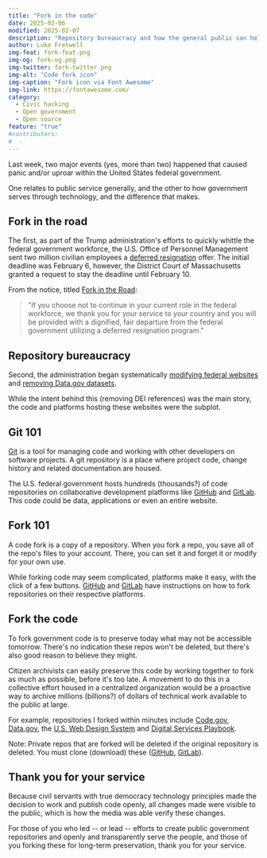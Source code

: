 ```yaml
---
title: "Fork in the code"
date: 2025-02-06
modified: 2025-02-07
description: "Repository bureaucracy and how the general public can help preserve government technology assets."
author: Luke Fretwell
img-feat: fork-feat.png
img-og: fork-og.png
img-twitter: fork-twitter.png
img-alt: "Code fork icon"
img-caption: "Fork icon via Font Awesome"
img-link: https://fontawesome.com/
category:
  - Civic hacking
  - Open government
  - Open source
feature: "true"
#contributors:
#  - 
---
```


Last week, two major events (yes, more than two) happened that caused panic and/or uproar within the United States federal government.

One relates to public service generally, and the other to how government serves through technology, and the difference that makes.

## Fork in the road

The first, as part of the Trump administration's efforts to quickly whittle the federal government workforce, the U.S. Office of Personnel Management sent two million civilian employees a [deferred resignation](https://en.wikipedia.org/wiki/U.S._federal_deferred_resignation_program) offer. The initial deadline was February 6, however, the District Court of Massachusetts granted a request to stay the deadline until February 10.

From the notice, titled [Fork in the Road](https://www.opm.gov/fork):

> "If you choose not to continue in your current role in the federal workforce, we thank you for your service to your country and you will be provided with a dignified, fair departure from the federal government utilizing a deferred resignation program."

## Repository bureaucracy

Second, the administration began systematically [modifying federal websites](https://www.404media.co/forbidden-words-github-reveals-how-software-engineers-are-purging-federal-databases/) and [removing Data.gov datasets](https://www.404media.co/archivists-work-to-identify-and-save-the-thousands-of-datasets-disappearing-from-data-gov/).

While the intent behind this (removing DEI references) was the main story, the code and platforms hosting these websites were the subplot.

## Git 101

[Git](https://git-scm.com/) is a tool for managing code and working with other developers on software projects. A git repository is a place where project code, change history and related documentation are housed.

The U.S. federal government hosts hundreds (thousands?) of code repositories on collaborative development platforms like [GitHub](https://github.com) and [GitLab](https:/gitlab.com). This code could be data, applications or even an entire website.

## Fork 101

A code fork is a copy of a repository. When you fork a repo, you save all of the repo's files to your account. There, you can set it and forget it or modify for your own use.

While forking code may seem complicated, platforms make it easy, with the click of a few buttons. [GitHub](https://docs.github.com/en/pull-requests/collaborating-with-pull-requests/working-with-forks/fork-a-repo) and [GitLab](https://docs.gitlab.com/ee/user/project/repository/forking_workflow.html) have instructions on how to fork repositories on their respective platforms.

## Fork the code

To fork government code is to preserve today what may not be accessible tomorrow. There's no indication these repos won't be deleted, but there's also good reason to believe they might.

Citizen archivists can easily preserve this code by working together to fork as much as possible, before it's too late. A movement to do this in a collective effort housed in a centralized organization would be a proactive way to archive millions (billions?) of dollars of technical work available to the public at large.

For example, repositories I forked within minutes include [Code.gov](https://github.com/civichackingagency/code-gov), [Data.gov](https://github.com/civichackingagency/data.gov), the [U.S. Web Design System](https://github.com/civichackingagency/uswds) and [Digital Services Playbook](https://github.com/civichackingagency/playbook).

Note: Private repos that are forked will be deleted if the original repository is deleted. You must clone (download) these ([GitHub](https://docs.github.com/en/repositories/creating-and-managing-repositories/cloning-a-repository), [GitLab](https://docs.gitlab.com/ee/topics/git/clone.html)).

## Thank you for your service

Because civil servants with true democracy technology principles made the decision to work and publish code openly, all changes made were visible to the public, which is how the media was able verify these changes.

For those of you who led -- or lead -- efforts to create public government repositories and openly and transparently serve the people, and those of you forking these for long-term preservation, thank you for your service.